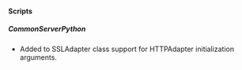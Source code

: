 
#### Scripts
##### CommonServerPython
- Added to SSLAdapter class support for HTTPAdapter initialization arguments.
